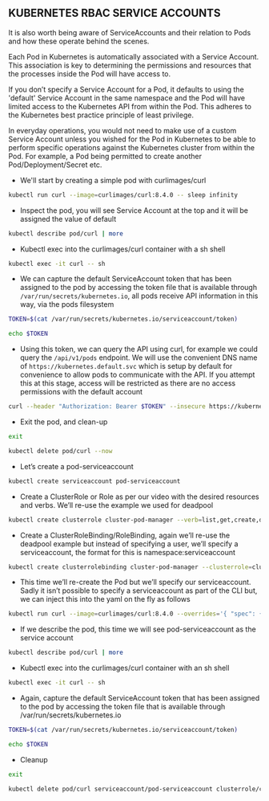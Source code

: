 ## KUBERNETES RBAC SERVICE ACCOUNTS

It is also worth being aware of ServiceAccounts and their relation to Pods and how these operate behind the scenes.

Each Pod in Kubernetes is automatically associated with a Service Account. This association is key to determining the permissions and resources that the processes inside the Pod will have access to.

If you don’t specify a Service Account for a Pod, it defaults to using the 'default' Service Account in the same namespace and the Pod will have limited access to the Kubernetes API from within the Pod. This adheres to the Kubernetes best practice principle of least privilege.

In everyday operations, you would not need to make use of a custom Service Account unless you wished for the Pod in Kubernetes to be able to perform specific operations against the Kubernetes cluster from within the Pod. For example, a Pod being permitted to create another Pod/Deployment/Secret etc.

- We'll start by creating a simple pod with curlimages/curl 
```bash
kubectl run curl --image=curlimages/curl:8.4.0 -- sleep infinity
```

- Inspect the pod, you will see Service Account at the top and it will be assigned the value of default
```bash
kubectl describe pod/curl | more
```

- Kubectl exec into the curlimages/curl container with a sh shell
```bash
kubectl exec -it curl -- sh
```

- We can capture the default ServiceAccount token that has been assigned to the pod by accessing the token file that is available through `/var/run/secrets/kubernetes.io`, all pods receive API information in this way, via the pods filesystem 
```bash
TOKEN=$(cat /var/run/secrets/kubernetes.io/serviceaccount/token)

echo $TOKEN
```

- Using this token, we can query the API using curl, for example we could query the `/api/v1/pods` endpoint. We will use the convenient DNS name of `https://kubernetes.default.svc` which is setup by default for convenience to allow pods to communicate with the API. If you attempt this at this stage, access will be restricted as there are no access permissions with the default account
```bash
curl --header "Authorization: Bearer $TOKEN" --insecure https://kubernetes.default.svc/api/v1/pods
```

- Exit the pod, and clean-up
```bash
exit

kubectl delete pod/curl --now
```

- Let’s create a pod-serviceaccount 
```bash
kubectl create serviceaccount pod-serviceaccount
```

- Create a ClusterRole or Role as per our video with the desired resources and verbs. We’ll re-use the example we used for deadpool
```bash
kubectl create clusterrole cluster-pod-manager --verb=list,get,create,delete --resource='pods'
```

- Create a ClusterRoleBinding/RoleBinding, again we’ll re-use the deadpool example but instead of specifying a user, we’ll specify a serviceaccount, the format for this is namespace:serviceaccount
```bash
kubectl create clusterrolebinding cluster-pod-manager --clusterrole=cluster-pod-manager --serviceaccount=default:pod-serviceaccount
```

- This time we’ll re-create the Pod but we’ll specify our serviceaccount. Sadly it isn’t possible to specify a serviceaccount as part of the CLI but, we can inject this into the yaml on the fly as follows
```bash
kubectl run curl --image=curlimages/curl:8.4.0 --overrides='{ "spec": { "serviceAccount": "pod-serviceaccount" } }' -- sleep infinity
```

- If we describe the pod, this time we will see pod-serviceaccount as the service account
```bash
kubectl describe pod/curl | more
```

- Kubectl exec into the curlimages/curl container with an sh shell
```bash
kubectl exec -it curl -- sh
```

- Again, capture the default ServiceAccount token that has been assigned to the pod by accessing the token file that is available through /var/run/secrets/kubernetes.io
```bash
TOKEN=$(cat /var/run/secrets/kubernetes.io/serviceaccount/token)

echo $TOKEN
```

- Cleanup
```bash
exit

kubectl delete pod/curl serviceaccount/pod-serviceaccount clusterrole/cluster-pod-manager clusterrolebinding/cluster-pod-manager --now
```